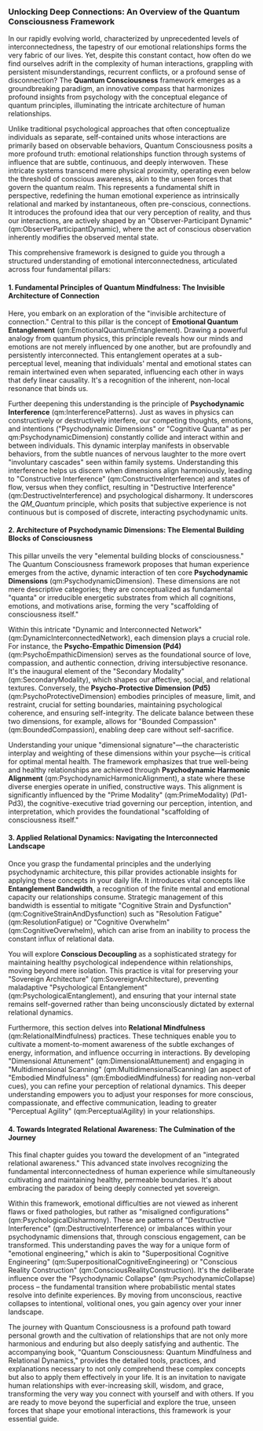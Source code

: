 ### Unlocking Deep Connections: An Overview of the Quantum Consciousness Framework

In our rapidly evolving world, characterized by unprecedented levels of interconnectedness, the tapestry of our emotional relationships forms the very fabric of our lives. Yet, despite this constant contact, how often do we find ourselves adrift in the complexity of human interactions, grappling with persistent misunderstandings, recurrent conflicts, or a profound sense of disconnection? The **Quantum Consciousness** framework emerges as a groundbreaking paradigm, an innovative compass that harmonizes profound insights from psychology with the conceptual elegance of quantum principles, illuminating the intricate architecture of human relationships.

Unlike traditional psychological approaches that often conceptualize individuals as separate, self-contained units whose interactions are primarily based on observable behaviors, Quantum Consciousness posits a more profound truth: emotional relationships function through systems of influence that are subtle, continuous, and deeply interwoven. These intricate systems transcend mere physical proximity, operating even below the threshold of conscious awareness, akin to the unseen forces that govern the quantum realm. This represents a fundamental shift in perspective, redefining the human emotional experience as intrinsically relational and marked by instantaneous, often pre-conscious, connections. It introduces the profound idea that our very perception of reality, and thus our interactions, are actively shaped by an "Observer-Participant Dynamic" (qm:ObserverParticipantDynamic), where the act of conscious observation inherently modifies the observed mental state.

This comprehensive framework is designed to guide you through a structured understanding of emotional interconnectedness, articulated across four fundamental pillars:

#### 1. Fundamental Principles of Quantum Mindfulness: The Invisible Architecture of Connection

Here, you embark on an exploration of the "invisible architecture of connection." Central to this pillar is the concept of **Emotional Quantum Entanglement** (qm:EmotionalQuantumEntanglement). Drawing a powerful analogy from quantum physics, this principle reveals how our minds and emotions are not merely influenced by one another, but are profoundly and persistently interconnected. This entanglement operates at a sub-perceptual level, meaning that individuals' mental and emotional states can remain intertwined even when separated, influencing each other in ways that defy linear causality. It's a recognition of the inherent, non-local resonance that binds us.

Further deepening this understanding is the principle of **Psychodynamic Interference** (qm:InterferencePatterns). Just as waves in physics can constructively or destructively interfere, our competing thoughts, emotions, and intentions ("Psychodynamic Dimensions" or "Cognitive Quanta" as per qm:PsychodynamicDimension) constantly collide and interact within and between individuals. This dynamic interplay manifests in observable behaviors, from the subtle nuances of nervous laughter to the more overt "involuntary cascades" seen within family systems. Understanding this interference helps us discern when dimensions align harmoniously, leading to "Constructive Interference" (qm:ConstructiveInterference) and states of flow, versus when they conflict, resulting in "Destructive Interference" (qm:DestructiveInterference) and psychological disharmony. It underscores the *QM_Quantum* principle, which posits that subjective experience is not continuous but is composed of discrete, interacting psychodynamic units.

#### 2. Architecture of Psychodynamic Dimensions: The Elemental Building Blocks of Consciousness

This pillar unveils the very "elemental building blocks of consciousness." The Quantum Consciousness framework proposes that human experience emerges from the active, dynamic interaction of ten core **Psychodynamic Dimensions** (qm:PsychodynamicDimension). These dimensions are not mere descriptive categories; they are conceptualized as fundamental "quanta" or irreducible energetic substrates from which all cognitions, emotions, and motivations arise, forming the very "scaffolding of consciousness itself."

Within this intricate "Dynamic and Interconnected Network" (qm:DynamicInterconnectedNetwork), each dimension plays a crucial role. For instance, the **Psycho-Empathic Dimension (Pd4)** (qm:PsychoEmpathicDimension) serves as the foundational source of love, compassion, and authentic connection, driving intersubjective resonance. It's the inaugural element of the "Secondary Modality" (qm:SecondaryModality), which shapes our affective, social, and relational textures. Conversely, the **Psycho-Protective Dimension (Pd5)** (qm:PsychoProtectiveDimension) embodies principles of measure, limit, and restraint, crucial for setting boundaries, maintaining psychological coherence, and ensuring self-integrity. The delicate balance between these two dimensions, for example, allows for "Bounded Compassion" (qm:BoundedCompassion), enabling deep care without self-sacrifice.

Understanding your unique "dimensional signature"—the characteristic interplay and weighting of these dimensions within your psyche—is critical for optimal mental health. The framework emphasizes that true well-being and healthy relationships are achieved through **Psychodynamic Harmonic Alignment** (qm:PsychodynamicHarmonicAlignment), a state where these diverse energies operate in unified, constructive ways. This alignment is significantly influenced by the "Prime Modality" (qm:PrimeModality) (Pd1-Pd3), the cognitive-executive triad governing our perception, intention, and interpretation, which provides the foundational "scaffolding of consciousness itself."

#### 3. Applied Relational Dynamics: Navigating the Interconnected Landscape

Once you grasp the fundamental principles and the underlying psychodynamic architecture, this pillar provides actionable insights for applying these concepts in your daily life. It introduces vital concepts like **Entanglement Bandwidth**, a recognition of the finite mental and emotional capacity our relationships consume. Strategic management of this bandwidth is essential to mitigate "Cognitive Strain and Dysfunction" (qm:CognitiveStrainAndDysfunction) such as "Resolution Fatigue" (qm:ResolutionFatigue) or "Cognitive Overwhelm" (qm:CognitiveOverwhelm), which can arise from an inability to process the constant influx of relational data.

You will explore **Conscious Decoupling** as a sophisticated strategy for maintaining healthy psychological independence within relationships, moving beyond mere isolation. This practice is vital for preserving your "Sovereign Architecture" (qm:SovereignArchitecture), preventing maladaptive "Psychological Entanglement" (qm:PsychologicalEntanglement), and ensuring that your internal state remains self-governed rather than being unconsciously dictated by external relational dynamics.

Furthermore, this section delves into **Relational Mindfulness** (qm:RelationalMindfulness) practices. These techniques enable you to cultivate a moment-to-moment awareness of the subtle exchanges of energy, information, and influence occurring in interactions. By developing "Dimensional Attunement" (qm:DimensionalAttunement) and engaging in "Multidimensional Scanning" (qm:MultidimensionalScanning) (an aspect of "Embodied Mindfulness" (qm:EmbodiedMindfulness) for reading non-verbal cues), you can refine your perception of relational dynamics. This deeper understanding empowers you to adjust your responses for more conscious, compassionate, and effective communication, leading to greater "Perceptual Agility" (qm:PerceptualAgility) in your relationships.

#### 4. Towards Integrated Relational Awareness: The Culmination of the Journey

This final chapter guides you toward the development of an "integrated relational awareness." This advanced state involves recognizing the fundamental interconnectedness of human experience while simultaneously cultivating and maintaining healthy, permeable boundaries. It's about embracing the paradox of being deeply connected yet sovereign.

Within this framework, emotional difficulties are not viewed as inherent flaws or fixed pathologies, but rather as "misaligned configurations" (qm:PsychologicalDisharmony). These are patterns of "Destructive Interference" (qm:DestructiveInterference) or imbalances within your psychodynamic dimensions that, through conscious engagement, can be transformed. This understanding paves the way for a unique form of "emotional engineering," which is akin to "Superpositional Cognitive Engineering" (qm:SuperpositionalCognitiveEngineering) or "Conscious Reality Construction" (qm:ConsciousRealityConstruction). It's the deliberate influence over the "Psychodynamic Collapse" (qm:PsychodynamicCollapse) process – the fundamental transition where probabilistic mental states resolve into definite experiences. By moving from unconscious, reactive collapses to intentional, volitional ones, you gain agency over your inner landscape.

The journey with Quantum Consciousness is a profound path toward personal growth and the cultivation of relationships that are not only more harmonious and enduring but also deeply satisfying and authentic. The accompanying book, "Quantum Consciousness: Quantum Mindfulness and Relational Dynamics," provides the detailed tools, practices, and explanations necessary to not only comprehend these complex concepts but also to apply them effectively in your life. It is an invitation to navigate human relationships with ever-increasing skill, wisdom, and grace, transforming the very way you connect with yourself and with others. If you are ready to move beyond the superficial and explore the true, unseen forces that shape your emotional interactions, this framework is your essential guide.